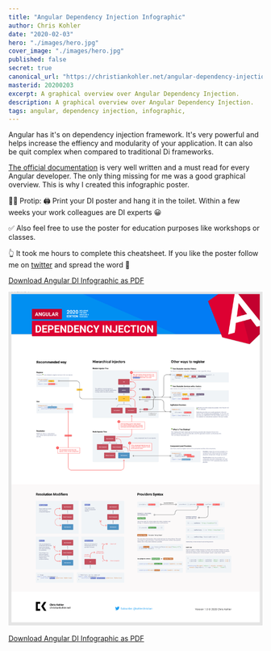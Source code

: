 ```yaml
---
title: "Angular Dependency Injection Infographic"
author: Chris Kohler
date: "2020-02-03"
hero: "./images/hero.jpg"
cover_image: "./images/hero.jpg"
published: false
secret: true
canonical_url: "https://christiankohler.net/angular-dependency-injection-infographic"
masterid: 20200203
excerpt: A graphical overview over Angular Dependency Injection.
description: A graphical overview over Angular Dependency Injection.
tags: angular, dependency injection, infographic,
---
```


Angular has it's on dependency injection framework. It's very powerful and helps increase the effiency and modularity of your application. It can also be quit complex when compared to traditional Di frameworks.

[The official documentation](https://angular.io/guide/dependency-injection) is very well written and a must read for every Angular developer. The only thing missing for me was a good graphical overview. This is why I created this infographic poster.

👩‍🚀 Protip: 🖨 Print your DI poster and hang it in the toilet. Within a few weeks your work colleagues are DI experts 😀

✅ Also feel free to use the poster for education purposes like workshops or classes.

👆 It took me hours to complete this cheatsheet. If you like the poster follow me on [twitter](https://twitter.com/kohlerchristian) and spread the word 🙌

[Download Angular DI Infographic as PDF](./angular-di-infographic.pdf)

![thumbnail](./images/poster-thumbnail.png)

[Download Angular DI Infographic as PDF](./angular-di-infographic.pdf)
